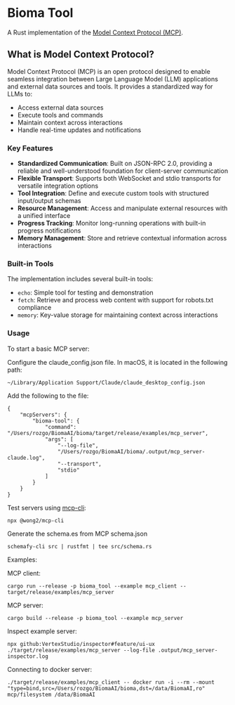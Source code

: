 # Bioma Tool

A Rust implementation of the [Model Context Protocol (MCP)](https://modelcontextprotocol.io).

## What is Model Context Protocol?

Model Context Protocol (MCP) is an open protocol designed to enable seamless integration between Large Language Model (LLM) applications and external data sources and tools. It provides a standardized way for LLMs to:

- Access external data sources
- Execute tools and commands
- Maintain context across interactions
- Handle real-time updates and notifications

### Key Features

- **Standardized Communication**: Built on JSON-RPC 2.0, providing a reliable and well-understood foundation for client-server communication
- **Flexible Transport**: Supports both WebSocket and stdio transports for versatile integration options
- **Tool Integration**: Define and execute custom tools with structured input/output schemas
- **Resource Management**: Access and manipulate external resources with a unified interface
- **Progress Tracking**: Monitor long-running operations with built-in progress notifications
- **Memory Management**: Store and retrieve contextual information across interactions

### Built-in Tools

The implementation includes several built-in tools:

- `echo`: Simple tool for testing and demonstration
- `fetch`: Retrieve and process web content with support for robots.txt compliance
- `memory`: Key-value storage for maintaining context across interactions

### Usage

To start a basic MCP server:

Configure the claude_config.json file. In macOS, it is located in the following path:
```
~/Library/Application Support/Claude/claude_desktop_config.json
```

Add the following to the file:
```
{
    "mcpServers": {
        "bioma-tool": {
            "command": "/Users/rozgo/BiomaAI/bioma/target/release/examples/mcp_server",
            "args": [
                "--log-file",
                "/Users/rozgo/BiomaAI/bioma/.output/mcp_server-claude.log",
                "--transport",
                "stdio"
            ]
        }
    }
}
```

Test servers using [mcp-cli](https://github.com/wong2/mcp-cli):
```
npx @wong2/mcp-cli
```


Generate the schema.es from MCP schema.json
```
schemafy-cli src | rustfmt | tee src/schema.rs
```

Examples:

MCP client:
```
cargo run --release -p bioma_tool --example mcp_client -- target/release/examples/mcp_server
```

MCP server:
```
cargo build --release -p bioma_tool --example mcp_server
```

Inspect example server:
```
npx github:VertexStudio/inspector#feature/ui-ux ./target/release/examples/mcp_server --log-file .output/mcp_server-inspector.log
```

Connecting to docker server:
```
./target/release/examples/mcp_client -- docker run -i --rm --mount "type=bind,src=/Users/rozgo/BiomaAI/bioma,dst=/data/BiomaAI,ro" mcp/filesystem /data/BiomaAI
```
